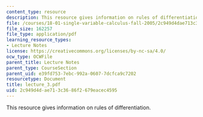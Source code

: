 ```yaml
---
content_type: resource
description: This resource gives information on rules of differentiation.
file: /courses/18-01-single-variable-calculus-fall-2005/2c949d4dae713c3686f2679eacec4595_lecture_3.pdf
file_size: 162257
file_type: application/pdf
learning_resource_types:
- Lecture Notes
license: https://creativecommons.org/licenses/by-nc-sa/4.0/
ocw_type: OCWFile
parent_title: Lecture Notes
parent_type: CourseSection
parent_uid: e39fd753-7ebc-992a-0607-7dcfca9c7202
resourcetype: Document
title: lecture_3.pdf
uid: 2c949d4d-ae71-3c36-86f2-679eacec4595
---
```

This resource gives information on rules of differentiation.
